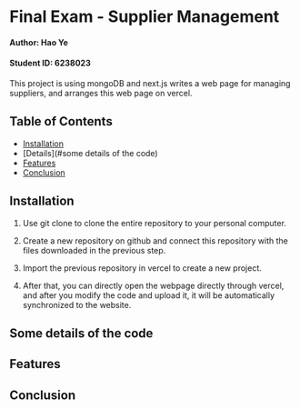 # Final Exam - Supplier Management

#### Author: Hao Ye
#### Student ID: 6238023

This project is using mongoDB and next.js writes a web page for managing suppliers, and arranges this web page on vercel.

## Table of Contents

- [Installation](#installation)
- [Details](#some details of the code)
- [Features](#features)
- [Conclusion](#conclusion)

## Installation

1. Use git clone to clone the entire repository to your personal computer.

2. Create a new repository on github and connect this repository with the files downloaded in the previous step.

3. Import the previous repository in vercel to create a new project.

4. After that, you can directly open the webpage directly through vercel, and after you modify the code and upload it, it will be automatically synchronized to the website.

## Some details of the code

## Features

## Conclusion

